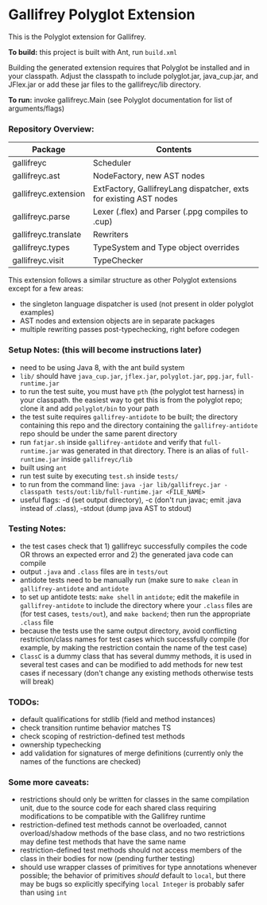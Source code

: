 # Gallifrey Polyglot Extension

This is the Polyglot extension for Gallifrey.

**To build:** this project is built with Ant, run `build.xml`

Building the generated extension requires that Polyglot be installed and in your
classpath.  Adjust the classpath to include polyglot.jar, java_cup.jar, and JFlex.jar or add these jar files to the gallifreyc/lib directory.

**To run:** invoke gallifreyc.Main (see Polyglot documentation for list of arguments/flags)

### Repository Overview:

| Package                | Contents                                                      |
|------------------------|---------------------------------------------------------------|
| gallifreyc             | Scheduler                                                     |
| gallifreyc.ast         | NodeFactory, new AST nodes                                    |
| gallifreyc.extension   | ExtFactory, GallifreyLang dispatcher, exts for existing AST nodes  |
| gallifreyc.parse       | Lexer (.flex) and Parser (.ppg compiles to .cup)              |
| gallifreyc.translate   | Rewriters                                                     |
| gallifreyc.types       | TypeSystem and Type object overrides                          |
| gallifreyc.visit       | TypeChecker                                                   |

This extension follows a similar structure as other Polyglot extensions except for a few areas:
- the singleton language dispatcher is used (not present in older polyglot examples)
- AST nodes and extension objects are in separate packages
- multiple rewriting passes post-typechecking, right before codegen

### Setup Notes: (this will become instructions later)
- need to be using Java 8, with the ant build system
- `lib/` should have `java_cup.jar`, `jflex.jar`, `polyglot.jar`, `ppg.jar`, `full-runtime.jar`
- to run the test suite, you must have `pth` (the polyglot test harness) in your classpath. the easiest way to get this is from the polyglot repo; clone it and add `polyglot/bin` to your path
- the test suite requires `gallifrey-antidote` to be built; the directory containing this repo and the directory containing the `gallifrey-antidote` repo should be under the same parent directory
- run `fatjar.sh` inside `gallifrey-antidote` and verify that `full-runtime.jar` was generated in that directory. There is an alias of `full-runtime.jar` inside `gallifreyc/lib`
- built using `ant`
- run test suite by executing `test.sh` inside `tests/`
- to run from the command line:
`java -jar lib/gallifreyc.jar -classpath tests/out:lib/full-runtime.jar <FILE_NAME>`
- useful flags: -d (set output directory), -c (don't run javac; emit .java instead of .class), -stdout (dump java AST to stdout)

### Testing Notes:
- the test cases check that 1) gallifreyc successfully compiles the code OR throws an expected error and 2) the generated java code can compile
- output `.java` and `.class` files are in `tests/out`
- antidote tests need to be manually run (make sure to `make clean` in `gallifrey-antidote` and `antidote`
- to set up antidote tests: `make shell` in `antidote`; edit the makefile in `gallifrey-antidote` to include the directory where your `.class` files are (for test cases, `tests/out`), and `make backend`; then run the appropriate `.class` file
- because the tests use the same output directory, avoid conflicting restriction/class names for test cases which successfully compile (for example, by making the restriction contain the name of the test case)
- `ClassC` is a dummy class that has several dummy methods, it is used in several test cases and can be modified to add methods for new test cases if necessary (don't change any existing methods otherwise tests will break)

### TODOs:
- default qualifications for stdlib (field and method instances)
- check transition runtime behavior matches TS
- check scoping of restriction-defined test methods
- ownership typechecking
- add validation for signatures of merge definitions (currently only the names of the functions are checked)

### Some more caveats:
- restrictions should only be written for classes in the same compilation unit, due to the source code for each shared class requiring modifications to be compatible with the Gallifrey runtime
- restriction-defined test methods cannot be overloaded, cannot overload/shadow methods of the base class, and no two restrictions may define test methods that have the same name
- restriction-defined test methods should not access members of the class in their bodies for now (pending further testing)
- should use wrapper classes of primitives for type annotations whenever possible; the behavior of primitives _should_ default to `local`, but there may be bugs so explicitly specifying `local Integer` is probably safer than using `int`






